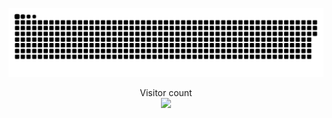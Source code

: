 <script type="text/javascript" id="clustrmaps" src="//clustrmaps.com/map_v2.js?d=IjLjQ93ANdm5uefozck2ftWhnDOMkaT2in0bqn99qDw&cl=ffffff&w=a"></script>

<a href=#><img src="contributions.svg"></a>

<p align="center"> 
  Visitor count<br>
  <img src="https://profile-counter.glitch.me/ebxeax/count.svg" />
</p>

